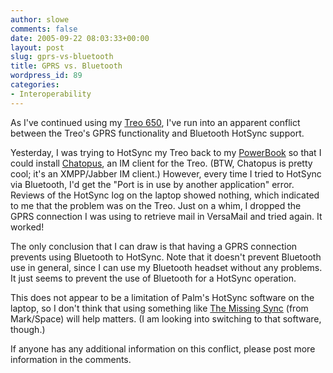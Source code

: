 ```yaml
---
author: slowe
comments: false
date: 2005-09-22 08:03:33+00:00
layout: post
slug: gprs-vs-bluetooth
title: GPRS vs. Bluetooth
wordpress_id: 89
categories:
- Interoperability
---
```


As I've continued using my [Treo 650](http://www.palm.com/us/products/smartphones/treo650/), I've run into an apparent conflict between the Treo's GPRS functionality and Bluetooth HotSync support.

Yesterday, I was trying to HotSync my Treo back to my [PowerBook](http://www.apple.com/powerbook/) so that I could install [Chatopus](http://www.chatopus.com/), an IM client for the Treo. (BTW, Chatopus is pretty cool; it's an XMPP/Jabber IM client.) However, every time I tried to HotSync via Bluetooth, I'd get the "Port is in use by another application" error. Reviews of the HotSync log on the laptop showed nothing, which indicated to me that the problem was on the Treo. Just on a whim, I dropped the GPRS connection I was using to retrieve mail in VersaMail and tried again. It worked!

The only conclusion that I can draw is that having a GPRS connection prevents using Bluetooth to HotSync. Note that it doesn't prevent Bluetooth use in general, since I can use my Bluetooth headset without any problems. It just seems to prevent the use of Bluetooth for a HotSync operation.

This does not appear to be a limitation of Palm's HotSync software on the laptop, so I don't think that using something like [The Missing Sync](http://www.missingsync.com/missingsync_palmos.php) (from Mark/Space) will help matters. (I am looking into switching to that software, though.)

If anyone has any additional information on this conflict, please post more information in the comments.
